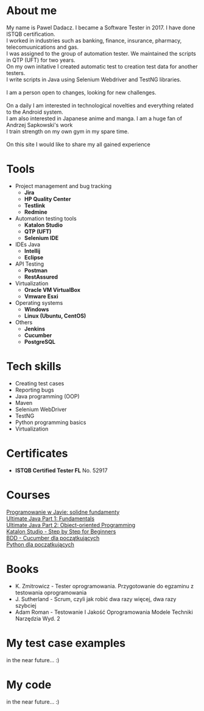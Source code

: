 <h1>About me</h1>
My name is Pawel Dadacz. I became a Software Tester in 2017. I have done ISTQB certification.<br>
I worked in industries such as banking, finance, insurance, pharmacy, telecomuunications and gas.<br>
I was assigned to the group of automation tester. We maintained the scripts in QTP (UFT) for two years.<br>
On my own initative I created automatic test to creation test data for another testers. <br>
I write scripts in Java using Selenium Webdriver and TestNG libraries.<br><br>
I am a person open to changes, looking for new challenges.<br><br>
On a daily I am interested in technological novelties and everything related to the Android system.<br>
I am also interested in Japanese anime and manga. I am a huge fan of Andrzej Sapkowski's work <br>
I train strength on my own gym in my spare time.<br><br>
On this site I would like to share my all gained experience
  
<h1>Tools</h1>
<ul>

  <li> Project management and bug tracking 
<ul>
<li><b>Jira </b></li>
<li><b>HP Quality Center </b></li>
<li><b>Testlink </b></li>
<li><b>Redmine </b></li>
</ul>
</li>

  <li> Automation testing tools
<ul>
<li><b>Katalon Studio </b></li>
<li><b>QTP (UFT) </b></li>
<li><b>Selenium IDE </b></li>
</ul>
</li>

  <li> IDEs Java
<ul>
<li><b>Intellij</b></li>
<li><b>Eclipse</b></li>
</ul>
</li>

  <li> API Testing
<ul>
<li><b>Postman</b></li>
<li><b>RestAssured</b></li>
</ul>
</li>

  <li> Virtualization
<ul>
<li><b>Oracle VM VirtualBox</b></li>
<li><b>Vmware Esxi</b></li>
</ul>
</li>

  <li> Operating systems
<ul>
<li><b>Windows</b></li>
<li><b>Linux (Ubuntu, CentOS)</b></li>
</ul>
</li>  
  
  <li> Others
<ul>
<li><b>Jenkins</b></li>
<li><b>Cucumber</b></li>
<li><b>PostgreSQL</b></li>
</ul>
</li>
</ul>

  <h1>Tech skills</h1>
  <ul>
  <li>Creating test cases</li>
  <li>Reporting bugs</li>
  <li>Java programming (OOP)</li>
  <li>Maven</li>
  <li>Selenium WebDriver</li>
  <li>TestNG</li>
  <li>Python programming basics</li>
  <li>Virtualization</li>
  </ul>
  
  <h1>Certificates</h1>
<ul>
  <li><b>ISTQB Certified Tester FL</b> No. 52917</li>
</ul>
  
  <h1>Courses</h1>
  <a href="https://www.udemy.com/course/programowanie-w-javie-solidne-fundamenty/">Programowanie w Javie: solidne fundamenty</a><br>
  <a href="https://codewithmosh.com/courses/enrolled/580597">Ultimate Java Part 1: Fundamentals</a><br>
  <a href="https://codewithmosh.com/courses/enrolled/606251"> Ultimate Java Part 2: Object-oriented Programming</a><br>
  <a href="https://www.udemy.com/course/katalon-studio-step-by-step-for-beginners/">Katalon Studio - Step by Step for Beginners</a><br>
  <a href="https://www.udemy.com/course-dashboard-redirect/?course_id=2426584">BDD - Cucumber dla początkujących</a><br>
  <a href="https://www.udemy.com/course/python-dla-poczatkujacych/">Python dla początkujących</a><br>
  
   <h1>Books</h1>
   <ul>
    <li>K. Zmitrowicz - Tester oprogramowania. Przygotowanie do egzaminu z testowania oprogramowania</li>
    <li>J. Sutherland - Scrum, czyli jak robić dwa razy więcej, dwa razy szybciej</li>
    <li>Adam Roman - Testowanie I Jakość Oprogramowania Modele Techniki Narzędzia Wyd. 2</li> 

   </ul>
   
   <h1>My test case examples</h1>
   in the near future... :)
   <h1>My code</h1>
   in the near future... :)
  
